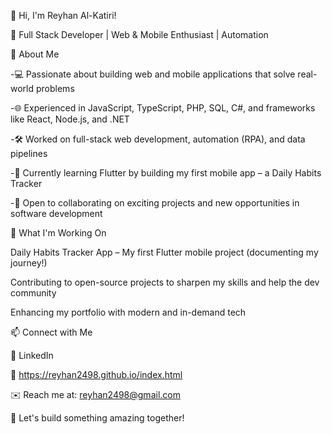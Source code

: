 👋 Hi, I'm Reyhan Al-Katiri!

🚀 Full Stack Developer | Web & Mobile Enthusiast | Automation 


🔹 About Me

-💻 Passionate about building web and mobile applications that solve real-world problems

-🌐 Experienced in JavaScript, TypeScript, PHP, SQL, C#, and frameworks like React, Node.js, and .NET

-🛠️ Worked on full-stack web development, automation (RPA), and data pipelines

-📱 Currently learning Flutter by building my first mobile app – a Daily Habits Tracker

-🎯 Open to collaborating on exciting projects and new opportunities in software development



📌 What I'm Working On

Daily Habits Tracker App – My first Flutter mobile project (documenting my journey!)

Contributing to open-source projects to sharpen my skills and help the dev community

Enhancing my portfolio with modern and in-demand tech


📫 Connect with Me

💼 LinkedIn

📝 https://reyhan2498.github.io/index.html

✉️ Reach me at: reyhan2498@gmail.com

🚀 Let's build something amazing together!

<!--
**reyhan2498/reyhan2498** is a ✨ _special_ ✨ repository because its `README.md` (this file) appears on your GitHub profile.

Here are some ideas to get you started:

- 🔭 I’m currently working on ...
- 🌱 I’m currently learning ...
- 👯 I’m looking to collaborate on ...
- 🤔 I’m looking for help with ...
- 💬 Ask me about ...
- 📫 How to reach me: ...
- 😄 Pronouns: ...
- ⚡ Fun fact: ...
-->
